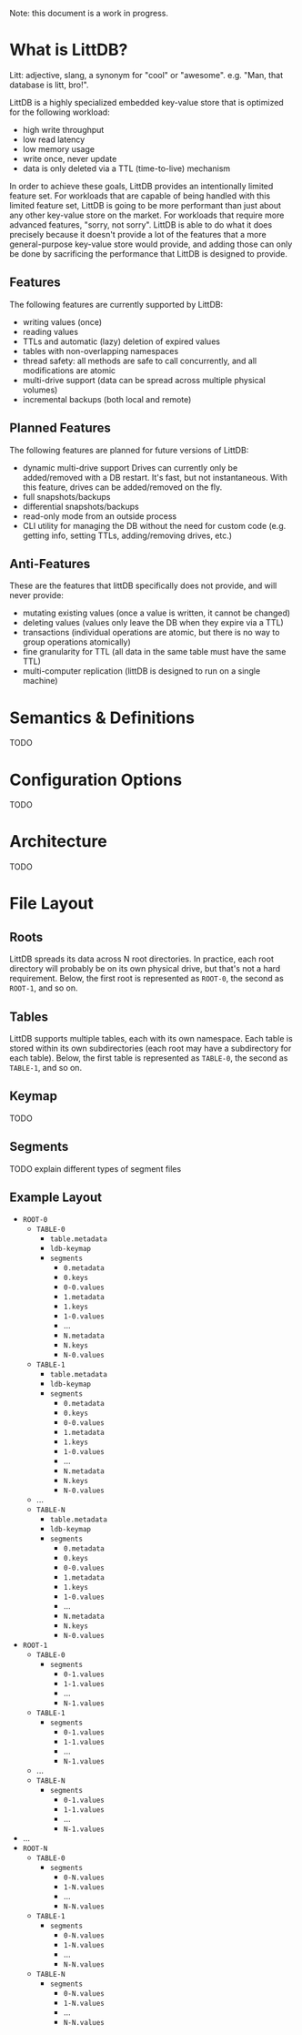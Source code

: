 Note: this document is a work in progress.

# What is LittDB?

Litt: adjective, slang, a synonym for "cool" or "awesome". e.g. "Man, that database is litt, bro!".

LittDB is a highly specialized embedded key-value store that is optimized for the following workload:

- high write throughput
- low read latency
- low memory usage
- write once, never update
- data is only deleted via a TTL (time-to-live) mechanism

In order to achieve these goals, LittDB provides an intentionally limited feature set. For workloads
that are capable of being handled with this limited feature set, LittDB is going to be more performant
than just about any other key-value store on the market. For workloads that require more advanced
features, "sorry, not sorry". LittDB is able to do what it does precisely because it doesn't provide
a lot of the features that a more general-purpose key-value store would provide, and adding those
can only be done by sacrificing the performance that LittDB is designed to provide.

## Features

The following features are currently supported by LittDB:

- writing values (once)
- reading values
- TTLs and automatic (lazy) deletion of expired values
- tables with non-overlapping namespaces
- thread safety: all methods are safe to call concurrently, and all modifications are atomic
- multi-drive support (data can be spread across multiple physical volumes)
- incremental backups (both local and remote)

## Planned Features

The following features are planned for future versions of LittDB:

- dynamic multi-drive support Drives can currently only be added/removed with a DB restart.
  It's fast, but not instantaneous. With this feature, drives can be added/removed on the fly.
- full snapshots/backups
- differential snapshots/backups
- read-only mode from an outside process
- CLI utility for managing the DB without the need for custom code
  (e.g. getting info, setting TTLs, adding/removing drives, etc.)

## Anti-Features

These are the features that littDB specifically does not provide, and will never provide:

- mutating existing values (once a value is written, it cannot be changed)
- deleting values (values only leave the DB when they expire via a TTL)
- transactions (individual operations are atomic, but there is no way to group operations atomically)
- fine granularity for TTL (all data in the same table must have the same TTL)
- multi-computer replication (littDB is designed to run on a single machine)

# Semantics & Definitions

TODO

# Configuration Options

TODO

# Architecture

TODO

# File Layout

## Roots

LittDB spreads its data across N root directories. In practice, each root directory will probably be on its
own physical drive, but that's not a hard requirement. Below, the first root is represented as `ROOT-0`, the
second as `ROOT-1`, and so on.

## Tables

LittDB supports multiple tables, each with its own namespace. Each table is stored within its own subdirectories
(each root may have a subdirectory for each table). Below, the first table is represented as `TABLE-0`, the second
as `TABLE-1`, and so on.

## Keymap

TODO

## Segments

TODO explain different types of segment files

## Example Layout

- `ROOT-0`
    - `TABLE-0`
        - `table.metadata`
        - `ldb-keymap`
        - `segments`
            - `0.metadata`
            - `0.keys`
            - `0-0.values`
            - `1.metadata`
            - `1.keys`
            - `1-0.values`
            - ...
            - `N.metadata`
            - `N.keys`
            - `N-0.values`
    - `TABLE-1`
        - `table.metadata`
        - `ldb-keymap`
        - `segments`
            - `0.metadata`
            - `0.keys`
            - `0-0.values`
            - `1.metadata`
            - `1.keys`
            - `1-0.values`
            - ...
            - `N.metadata`
            - `N.keys`
            - `N-0.values`
    - ...
    - `TABLE-N`
        - `table.metadata`
        - `ldb-keymap`
        - `segments`
            - `0.metadata`
            - `0.keys`
            - `0-0.values`
            - `1.metadata`
            - `1.keys`
            - `1-0.values`
            - ...
            - `N.metadata`
            - `N.keys`
            - `N-0.values`
- `ROOT-1`
    - `TABLE-0`
        - `segments`
            - `0-1.values`
            - `1-1.values`
            - ...
            - `N-1.values`
    - `TABLE-1`
        - `segments`
            - `0-1.values`
            - `1-1.values`
            - ...
            - `N-1.values`
    - ...
    - `TABLE-N`
        - `segments`
            - `0-1.values`
            - `1-1.values`
            - ...
            - `N-1.values`
- ...
- `ROOT-N`
    - `TABLE-0`
        - `segments`
            - `0-N.values`
            - `1-N.values`
            - ...
            - `N-N.values`
    - `TABLE-1`
        - `segments`
            - `0-N.values`
            - `1-N.values`
            - ...
            - `N-N.values`
    - `TABLE-N`
        - `segments`
            - `0-N.values`
            - `1-N.values`
            - ...
            - `N-N.values`


